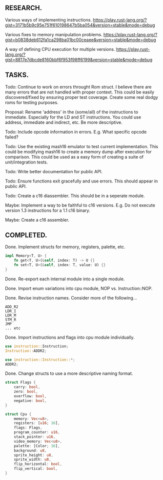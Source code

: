 RESEARCH.
--------------------

Various ways of implementing instructions.
https://play.rust-lang.org/?gist=3171b5b9c95e751f610198647b5ba054&version=stable&mode=debug

Various fixes to memory manipulation problems.
https://play.rust-lang.org/?gist=b0838deb612fa1ca298ba01bc00ceaee&version=stable&mode=debug

A way of defining CPU execution for multiple versions.
https://play.rust-lang.org/?gist=8817e7dbcde8160bbf6f953f98ff6199&version=stable&mode=debug

TASKS.
--------------------

Todo: Continue to work on errors throught Rom struct.
I believe there are many errors that are not handled with proper context.
This could be easily discovered/fixed by ensuring proper test coverage.
Create some real dodgy roms for testing purposes.

Proposal: Rename 'address' in the (some/all) of the instructions to immediate.
Especially for the LD and ST instructions.
You could use address, immediate and indirect, etc. Be more descriptive.

Todo: Include opcode information in errors. E.g. What specific opcode failed?

Todo: Use the existing mash16 emulator to test current implementation.
This could be modifying mash16 to create a memory dump after execution for comparison.
This could be used as a easy form of creating a suite of unit/integration tests.

Todo: Write better documentation for public API.

Todo: Ensure functions exit gracefully and use errors. This should appear in public API.

Todo: Create a c16 diassembler. This should be in a seperate module.

Maybe: Implement a way to be faithful to c16 versions.
E.g. Do not execute version 1.3 instructions for a 1.1 c16 binary.

Maybe: Create a c16 assembler.

COMPLETED.
--------------------

Done. Implement structs for memory, registers, palette, etc.
````rust
impl Memory<T, U> {
    fn get<T, U>(&self, index: T) -> U {}
    fn set<T, U>(&self, index: T, value: U) {}
}
````

Done. Re-export each internal module into a single module.

Done. Import enum variations into cpu module, NOP vs. Instruction::NOP.

Done. Revise instruction names. Consider more of the following...
````
ADD_R2
LDR_I
LDR_M
STM_R
JMP
... etc
````

Done. Import instructions and flags into cpu module individually.
````rust
use instruction::Instruction;
Instruction::ADDR2;

use instruction::Instruction::*;
ADDR2;
````

Done. Change structs to use a more descriptive naming format.
````rust
struct Flags {
    carry: bool,
    zero: bool,
    overflow: bool,
    negative: bool,
}

struct Cpu {
    memory: Vec<u8>,
    registers: [u16; 16],
    flags: Flags,
    program_counter: u16,
    stack_pointer: u16,
    video_memory: Vec<u8>,
    palette: [Color; 16],
    background: u8,
    sprite_height: u8,
    sprite_width: u8,
    flip_horizontal: bool,
    flip_vertical: bool,
}
````
